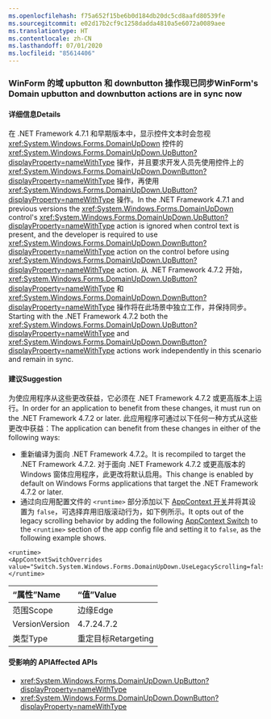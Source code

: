 ```yaml
---
ms.openlocfilehash: f75a652f15be6b0d184db20dc5cd8aafd80539fe
ms.sourcegitcommit: e02d17b2cf9c1258dadda4810a5e6072a0089aee
ms.translationtype: HT
ms.contentlocale: zh-CN
ms.lasthandoff: 07/01/2020
ms.locfileid: "85614406"
---
```

### <a name="winforms-domain-upbutton-and-downbutton-actions-are-in-sync-now"></a><span data-ttu-id="c5be6-101">WinForm 的域 upbutton 和 downbutton 操作现已同步</span><span class="sxs-lookup"><span data-stu-id="c5be6-101">WinForm's Domain upbutton and downbutton actions are in sync now</span></span>

#### <a name="details"></a><span data-ttu-id="c5be6-102">详细信息</span><span class="sxs-lookup"><span data-stu-id="c5be6-102">Details</span></span>

<span data-ttu-id="c5be6-103">在 .NET Framework 4.7.1 和早期版本中，显示控件文本时会忽视 <xref:System.Windows.Forms.DomainUpDown> 控件的 <xref:System.Windows.Forms.DomainUpDown.UpButton?displayProperty=nameWithType> 操作，并且要求开发人员先使用控件上的 <xref:System.Windows.Forms.DomainUpDown.DownButton?displayProperty=nameWithType> 操作，再使用 <xref:System.Windows.Forms.DomainUpDown.UpButton?displayProperty=nameWithType> 操作。</span><span class="sxs-lookup"><span data-stu-id="c5be6-103">In the .NET Framework 4.7.1 and previous versions the <xref:System.Windows.Forms.DomainUpDown> control's <xref:System.Windows.Forms.DomainUpDown.UpButton?displayProperty=nameWithType> action is ignored when control text is present, and the developer is required to use <xref:System.Windows.Forms.DomainUpDown.DownButton?displayProperty=nameWithType> action on the control before using <xref:System.Windows.Forms.DomainUpDown.UpButton?displayProperty=nameWithType> action.</span></span> <span data-ttu-id="c5be6-104">从 .NET Framework 4.7.2 开始，<xref:System.Windows.Forms.DomainUpDown.UpButton?displayProperty=nameWithType> 和 <xref:System.Windows.Forms.DomainUpDown.DownButton?displayProperty=nameWithType> 操作将在此场景中独立工作，并保持同步。</span><span class="sxs-lookup"><span data-stu-id="c5be6-104">Starting with the .NET Framework 4.7.2 both the <xref:System.Windows.Forms.DomainUpDown.UpButton?displayProperty=nameWithType> and <xref:System.Windows.Forms.DomainUpDown.DownButton?displayProperty=nameWithType> actions work independently in this scenario and remain in sync.</span></span>

#### <a name="suggestion"></a><span data-ttu-id="c5be6-105">建议</span><span class="sxs-lookup"><span data-stu-id="c5be6-105">Suggestion</span></span>

<span data-ttu-id="c5be6-106">为使应用程序从这些更改获益，它必须在 .NET Framework 4.7.2 或更高版本上运行。</span><span class="sxs-lookup"><span data-stu-id="c5be6-106">In order for an application to benefit from these changes, it must run on the .NET Framework 4.7.2 or later.</span></span> <span data-ttu-id="c5be6-107">此应用程序可通过以下任何一种方式从这些更改中获益：</span><span class="sxs-lookup"><span data-stu-id="c5be6-107">The application can benefit from these changes in either of the following ways:</span></span>

- <span data-ttu-id="c5be6-108">重新编译为面向 .NET Framework 4.7.2。</span><span class="sxs-lookup"><span data-stu-id="c5be6-108">It is recompiled to target the .NET Framework 4.7.2.</span></span> <span data-ttu-id="c5be6-109">对于面向 .NET Framework 4.7.2 或更高版本的 Windows 窗体应用程序，此更改将默认启用。</span><span class="sxs-lookup"><span data-stu-id="c5be6-109">This change is enabled by default on Windows Forms applications that target the .NET Framework 4.7.2 or later.</span></span>
- <span data-ttu-id="c5be6-110">通过向应用配置文件的 `<runtime>` 部分添加以下 [AppContext 开关](https://docs.microsoft.com/dotnet/framework/configure-apps/file-schema/runtime/appcontextswitchoverrides-element)并将其设置为 `false`，可选择弃用旧版滚动行为，如下例所示。</span><span class="sxs-lookup"><span data-stu-id="c5be6-110">It opts out of the legacy scrolling behavior by adding the following [AppContext Switch](https://docs.microsoft.com/dotnet/framework/configure-apps/file-schema/runtime/appcontextswitchoverrides-element) to the `<runtime>` section of the app config file and setting it to `false`, as the following example shows.</span></span>

<pre><code class="lang-xml">&lt;runtime&gt;&#13;&#10;&lt;AppContextSwitchOverrides value=&quot;Switch.System.Windows.Forms.DomainUpDown.UseLegacyScrolling=false&quot;/&gt;&#13;&#10;&lt;/runtime&gt;&#13;&#10;</code></pre>

| <span data-ttu-id="c5be6-111">“属性”</span><span class="sxs-lookup"><span data-stu-id="c5be6-111">Name</span></span>    | <span data-ttu-id="c5be6-112">“值”</span><span class="sxs-lookup"><span data-stu-id="c5be6-112">Value</span></span>       |
|:--------|:------------|
| <span data-ttu-id="c5be6-113">范围</span><span class="sxs-lookup"><span data-stu-id="c5be6-113">Scope</span></span>   | <span data-ttu-id="c5be6-114">边缘</span><span class="sxs-lookup"><span data-stu-id="c5be6-114">Edge</span></span>        |
| <span data-ttu-id="c5be6-115">Version</span><span class="sxs-lookup"><span data-stu-id="c5be6-115">Version</span></span> | <span data-ttu-id="c5be6-116">4.7.2</span><span class="sxs-lookup"><span data-stu-id="c5be6-116">4.7.2</span></span>       |
| <span data-ttu-id="c5be6-117">类型</span><span class="sxs-lookup"><span data-stu-id="c5be6-117">Type</span></span>    | <span data-ttu-id="c5be6-118">重定目标</span><span class="sxs-lookup"><span data-stu-id="c5be6-118">Retargeting</span></span> |

#### <a name="affected-apis"></a><span data-ttu-id="c5be6-119">受影响的 API</span><span class="sxs-lookup"><span data-stu-id="c5be6-119">Affected APIs</span></span>

- <xref:System.Windows.Forms.DomainUpDown.UpButton?displayProperty=nameWithType>
- <xref:System.Windows.Forms.DomainUpDown.DownButton?displayProperty=nameWithType>
